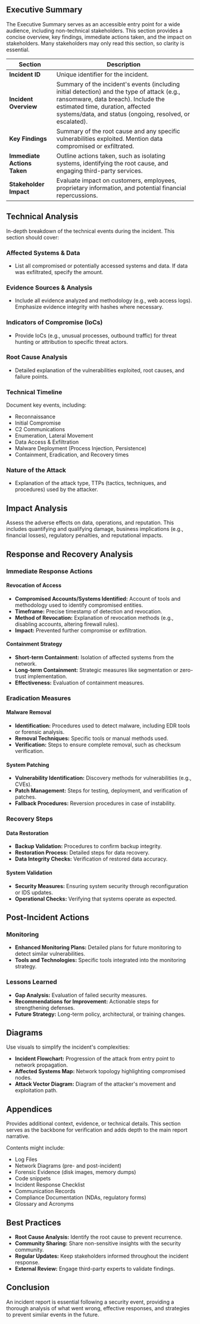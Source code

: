 ## Executive Summary

The Executive Summary serves as an accessible entry point for a wide audience, including non-technical stakeholders. This section provides a concise overview, key findings, immediate actions taken, and the impact on stakeholders. Many stakeholders may only read this section, so clarity is essential.

| Section             | Description                                                                                                                                                           |
|---------------------|-----------------------------------------------------------------------------------------------------------------------------------------------------------------------|
| **Incident ID**     | Unique identifier for the incident.                                                                                                                                   |
| **Incident Overview** | Summary of the incident's events (including initial detection) and the type of attack (e.g., ransomware, data breach). Include the estimated time, duration, affected systems/data, and status (ongoing, resolved, or escalated). |
| **Key Findings**    | Summary of the root cause and any specific vulnerabilities exploited. Mention data compromised or exfiltrated.                                                        |
| **Immediate Actions Taken** | Outline actions taken, such as isolating systems, identifying the root cause, and engaging third-party services.                                                |
| **Stakeholder Impact** | Evaluate impact on customers, employees, proprietary information, and potential financial repercussions.                                                              |

## Technical Analysis

In-depth breakdown of the technical events during the incident. This section should cover:

### Affected Systems & Data
- List all compromised or potentially accessed systems and data. If data was exfiltrated, specify the amount.

### Evidence Sources & Analysis
- Include all evidence analyzed and methodology (e.g., web access logs). Emphasize evidence integrity with hashes where necessary.

### Indicators of Compromise (IoCs)
- Provide IoCs (e.g., unusual processes, outbound traffic) for threat hunting or attribution to specific threat actors.

### Root Cause Analysis
- Detailed explanation of the vulnerabilities exploited, root causes, and failure points.

### Technical Timeline
Document key events, including:
  - Reconnaissance
  - Initial Compromise
  - C2 Communications
  - Enumeration, Lateral Movement
  - Data Access & Exfiltration
  - Malware Deployment (Process Injection, Persistence)
  - Containment, Eradication, and Recovery times

### Nature of the Attack
- Explanation of the attack type, TTPs (tactics, techniques, and procedures) used by the attacker.

## Impact Analysis

Assess the adverse effects on data, operations, and reputation. This includes quantifying and qualifying damage, business implications (e.g., financial losses), regulatory penalties, and reputational impacts.

## Response and Recovery Analysis

### Immediate Response Actions

#### Revocation of Access
  - **Compromised Accounts/Systems Identified:** Account of tools and methodology used to identify compromised entities.
  - **Timeframe:** Precise timestamp of detection and revocation.
  - **Method of Revocation:** Explanation of revocation methods (e.g., disabling accounts, altering firewall rules).
  - **Impact:** Prevented further compromise or exfiltration.

#### Containment Strategy
  - **Short-term Containment:** Isolation of affected systems from the network.
  - **Long-term Containment:** Strategic measures like segmentation or zero-trust implementation.
  - **Effectiveness:** Evaluation of containment measures.

### Eradication Measures

#### Malware Removal
  - **Identification:** Procedures used to detect malware, including EDR tools or forensic analysis.
  - **Removal Techniques:** Specific tools or manual methods used.
  - **Verification:** Steps to ensure complete removal, such as checksum verification.

#### System Patching
  - **Vulnerability Identification:** Discovery methods for vulnerabilities (e.g., CVEs).
  - **Patch Management:** Steps for testing, deployment, and verification of patches.
  - **Fallback Procedures:** Reversion procedures in case of instability.

### Recovery Steps

#### Data Restoration
  - **Backup Validation:** Procedures to confirm backup integrity.
  - **Restoration Process:** Detailed steps for data recovery.
  - **Data Integrity Checks:** Verification of restored data accuracy.

#### System Validation
  - **Security Measures:** Ensuring system security through reconfiguration or IDS updates.
  - **Operational Checks:** Verifying that systems operate as expected.

## Post-Incident Actions

### Monitoring
  - **Enhanced Monitoring Plans:** Detailed plans for future monitoring to detect similar vulnerabilities.
  - **Tools and Technologies:** Specific tools integrated into the monitoring strategy.

### Lessons Learned
  - **Gap Analysis:** Evaluation of failed security measures.
  - **Recommendations for Improvement:** Actionable steps for strengthening defenses.
  - **Future Strategy:** Long-term policy, architectural, or training changes.

## Diagrams

Use visuals to simplify the incident's complexities:
  - **Incident Flowchart:** Progression of the attack from entry point to network propagation.
  - **Affected Systems Map:** Network topology highlighting compromised nodes.
  - **Attack Vector Diagram:** Diagram of the attacker's movement and exploitation path.

## Appendices

Provides additional context, evidence, or technical details. This section serves as the backbone for verification and adds depth to the main report narrative.

Contents might include:
  - Log Files
  - Network Diagrams (pre- and post-incident)
  - Forensic Evidence (disk images, memory dumps)
  - Code snippets
  - Incident Response Checklist
  - Communication Records
  - Compliance Documentation (NDAs, regulatory forms)
  - Glossary and Acronyms

## Best Practices

  - **Root Cause Analysis:** Identify the root cause to prevent recurrence.
  - **Community Sharing:** Share non-sensitive insights with the security community.
  - **Regular Updates:** Keep stakeholders informed throughout the incident response.
  - **External Review:** Engage third-party experts to validate findings.

## Conclusion

An incident report is essential following a security event, providing a thorough analysis of what went wrong, effective responses, and strategies to prevent similar events in the future.
